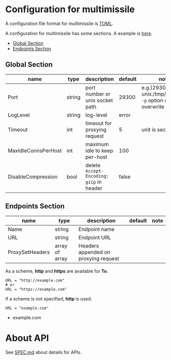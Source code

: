 # Configuration for multimissile

A configuration file format for multimissile is [TOML](https://github.com/toml-lang/toml).

A configuration for multimissile has some sections. A example is [here](config/example.toml).

 * [Global Section](#core-section)
 * [Endpoints Section](#endpoints-section)

## Global Section

|name               |type  |description                                 |default         |note                                                              |
|-------------------|------|--------------------------------------------|----------------|------------------------------------------------------------------|
|Port               |string|port number or unix socket path             |29300           |e.g.)29300, unix:/tmp/msl.sock <br/> `-p` option can overwrite    |
|LogLevel           |string|log-level                                   |error           |                                                                  |
|Timeout            |int   |timeout for proxying request                 |5               |unit is second                                                    |
|MaxIdleConnsPerHost|int   |maximum idle to keep per-host               |100             |                                                                  |
|DisableCompression |bool  |delete `Accept-Encoding: gzip` in header    |false           |                                                                  |

## Endpoints Section

|name           |type          |description                         |default|note|
|---------------|--------------|------------------------------------|-------|----|
|Name           |string        |Endpoint name                       |       |    |
|URL            |string        |Endpoint URL                        |       |    |
|ProxySetHeaders|array of array|Headers appended on proxying request|       |    |

As a scheme, **http** and **https** are available for **To**.

```
URL = "http://example.com"
# or
URL = "https://example.com"
```

If a scheme is not specified, **http** is used.

```
URL = "example.com"
```

* example.com

# About API

See [SPEC.md](SPEC.md) about details for APIs.
